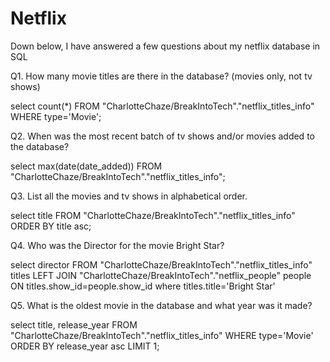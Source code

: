 # Netflix
Down below, I have answered a few questions about my netflix database in SQL

Q1. How many movie titles are there in the database? (movies only, not tv shows) 

select count(*) 
FROM "CharlotteChaze/BreakIntoTech"."netflix_titles_info"
WHERE type='Movie';

Q2. When was the most recent batch of tv shows and/or movies added to the database? 

select max(date(date_added))
FROM "CharlotteChaze/BreakIntoTech"."netflix_titles_info";

Q3. List all the movies and tv shows in alphabetical order. 

select title
FROM "CharlotteChaze/BreakIntoTech"."netflix_titles_info"
ORDER BY title asc;

Q4. Who was the Director for the movie Bright Star? 

select 
director
FROM "CharlotteChaze/BreakIntoTech"."netflix_titles_info" titles
LEFT JOIN  "CharlotteChaze/BreakIntoTech"."netflix_people" people
ON titles.show_id=people.show_id
where titles.title='Bright Star'

Q5. What is the oldest movie in the database and what year was it made? 

select title, release_year
FROM "CharlotteChaze/BreakIntoTech"."netflix_titles_info"
WHERE type='Movie'
ORDER BY release_year asc
LIMIT 1;
